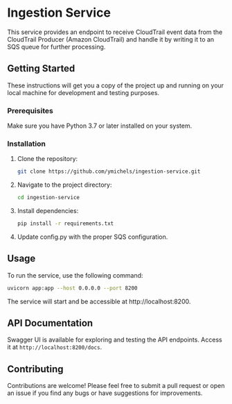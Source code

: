 # Ingestion Service

This service provides an endpoint to receive CloudTrail event data from the CloudTrail Producer (Amazon CloudTrail) and handle it by writing it to an SQS queue for further processing.

## Getting Started

These instructions will get you a copy of the project up and running on your local machine for development and testing purposes.

### Prerequisites

Make sure you have Python 3.7 or later installed on your system.

### Installation

1. Clone the repository:

    ```bash
    git clone https://github.com/ymichels/ingestion-service.git
    ```

2. Navigate to the project directory:

    ```bash
    cd ingestion-service
    ```

3. Install dependencies:

    ```bash
    pip install -r requirements.txt
    ```

4. Update config.py with the proper SQS configuration.

## Usage

To run the service, use the following command:

```bash
uvicorn app:app --host 0.0.0.0 --port 8200
```

The service will start and be accessible at http://localhost:8200.

## API Documentation

Swagger UI is available for exploring and testing the API endpoints. Access it at `http://localhost:8200/docs`.

## Contributing

Contributions are welcome! Please feel free to submit a pull request or open an issue if you find any bugs or have suggestions for improvements.